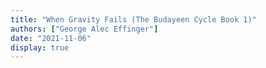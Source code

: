 ```yaml
---
title: "When Gravity Fails (The Budayeen Cycle Book 1)"
authors: ["George Alec Effinger"]
date: "2021-11-06"
display: true
---
```


<!-- Your comments or review here -->
